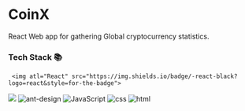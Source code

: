 # CoinX

React Web app for gathering Global cryptocurrency statistics.

### Tech Stack 📚

     <img atl="React" src="https://img.shields.io/badge/-react-black?logo=react&style=for-the-badge">
<img atl="Redux" src="https://img.shields.io/badge/redux-%23593d88.svg?style=for-the-badge&logo=redux&logoColor=white">
<img alt="ant-design" src="https://img.shields.io/badge/Ant%20Design-1890FF?style=for-the-badge&logo=antdesign&logoColor=white">
     <img alt="JavaScript" src="https://img.shields.io/badge/-javascript-yellow?logo=javascript&logoColor=white&style=for-the-badge">
     <img alt="css" src="https://img.shields.io/badge/-css3-blue?logo=css3&style=for-the-badge">
     <img alt="html" src="https://img.shields.io/badge/-html5-red?logo=html5&logoColor=white&style=for-the-badge">
</p>
